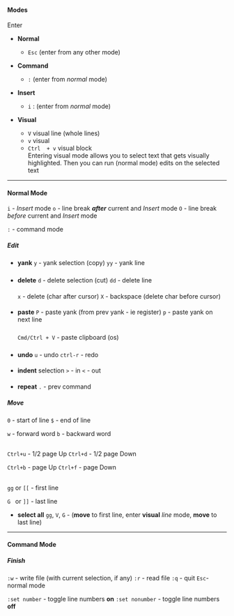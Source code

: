 
#### Modes 
Enter 
- **Normal**
    - `Esc` (enter from any other mode)
- **Command**
    - `:`  (enter from _normal_ mode)
- **Insert**
    - `i` :   (enter from _normal_ mode)

- **Visual** 
    - `V`             visual line  (whole lines)
    - `v`             visual 
    - `Ctrl  + v`     visual block  
    Entering visual mode allows you to select text that gets visually highlighted. Then you can run (normal mode) edits on the selected text


------
#### Normal Mode

`i`         - _Insert_ mode
`o`         - line break  **_after_**  current and _Insert_ mode
`O`         - line break  _before_  current and _Insert_ mode 


`:`         - command mode


##### Edit
- **yank**
    `y`            - yank selection (copy)
    `yy`           - yank line 
###
- **delete**
    `d`            - delete selection (cut)
    `dd`           - delete line   
    ####
    `x`            - delete (char after cursor)
    `X`            - backspace (delete char before cursor)


####
- **paste**
    `P`            - paste yank  (from prev yank - ie register)
    `p`            - paste yank on next line 
    #####
    `Cmd/Ctrl + V` - paste clipboard (os)


###
- **undo**
    `u`        - undo 
    `ctrl-r`   - redo 

####
- **indent** selection
    `>`        - in 
    `<`        - out

####
- **repeat** 
    `.`        - prev command


##### Move
`0`    - start of line
`$`    - end of line

`w`    - forward word
`b`    - backward word

##
`Ctrl+u` - 1/2 page Up
`Ctrl+d` - 1/2 page Down

`Ctrl+b` - page Up
`Ctrl+f` - page Down

##
`gg` or `[[` - first line 

`G `  or `]]` - last line

- **select all**
    `gg`, `V`, `G` - (**move** to first line, enter **visual** _line_ mode, **move** to last line)

------
#### Command Mode
##### Finish

`:w` - write file (with current selection, if any)
`:r` - read file
`:q` - quit
`Esc`- normal mode

`:set number` - toggle line numbers **on**
`:set nonumber` - toggle line numbers **off**

